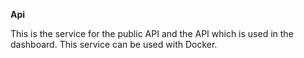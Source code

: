 **Api**

This is the service for the public API and the API which is used in the dashboard. This service can be used with Docker.